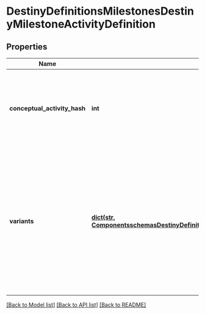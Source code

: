 # DestinyDefinitionsMilestonesDestinyMilestoneActivityDefinition

## Properties
Name | Type | Description | Notes
------------ | ------------- | ------------- | -------------
**conceptual_activity_hash** | **int** | The \&quot;Conceptual\&quot; activity hash.  Basically, we picked the lowest level activityand are treating it as the canonical definition of the activity for rendering purposes.  If you care about the specific difficulty modes and variations, use the activities under\&quot;Variants\&quot;. | [optional] 
**variants** | [**dict(str, ComponentsschemasDestinyDefinitionsMilestonesDestinyMilestoneActivityVariantDefinition)**](ComponentsschemasDestinyDefinitionsMilestonesDestinyMilestoneActivityVariantDefinition.md) | A milestone-referenced activity can have many variants, such as Tiers or alternative modes of play.  Even if there is only a single variant, the details for these are represented within as a variant definition.  It is assumed that, if this DestinyMilestoneActivityDefinition is active, then all variants should be active.  If a Milestone could ever split the variants&#39; active status conditionally, they should all have their own DestinyMilestoneActivityDefinition instead!  The potential duplication will be worth it for the obviousness of processingand use. | [optional] 

[[Back to Model list]](../README.md#documentation-for-models) [[Back to API list]](../README.md#documentation-for-api-endpoints) [[Back to README]](../README.md)


